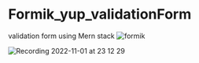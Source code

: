 # Formik_yup_validationForm
validation form using Mern stack
![formik](https://user-images.githubusercontent.com/106958055/200398460-0b1010c5-3e17-40f4-a991-f24b5662c1e1.png)

![Recording 2022-11-01 at 23 12 29](https://user-images.githubusercontent.com/106958055/199303770-ab0df05d-20e2-457b-86a7-d6fc1734bfa1.gif)
